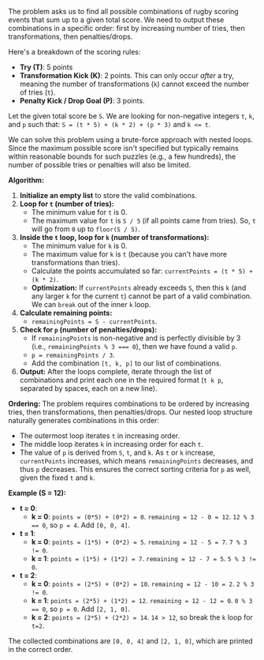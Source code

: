 The problem asks us to find all possible combinations of rugby scoring events that sum up to a given total score. We need to output these combinations in a specific order: first by increasing number of tries, then transformations, then penalties/drops.

Here's a breakdown of the scoring rules:
-   **Try (T)**: 5 points
-   **Transformation Kick (K)**: 2 points. This can only occur *after* a try, meaning the number of transformations (`k`) cannot exceed the number of tries (`t`).
-   **Penalty Kick / Drop Goal (P)**: 3 points.

Let the given total score be `S`. We are looking for non-negative integers `t`, `k`, and `p` such that:
`S = (t * 5) + (k * 2) + (p * 3)`
and `k <= t`.

We can solve this problem using a brute-force approach with nested loops. Since the maximum possible score isn't specified but typically remains within reasonable bounds for such puzzles (e.g., a few hundreds), the number of possible tries or penalties will also be limited.

**Algorithm:**

1.  **Initialize an empty list** to store the valid combinations.
2.  **Loop for `t` (number of tries):**
    *   The minimum value for `t` is 0.
    *   The maximum value for `t` is `S / 5` (if all points came from tries). So, `t` will go from `0` up to `floor(S / 5)`.
3.  **Inside the `t` loop, loop for `k` (number of transformations):**
    *   The minimum value for `k` is 0.
    *   The maximum value for `k` is `t` (because you can't have more transformations than tries).
    *   Calculate the points accumulated so far: `currentPoints = (t * 5) + (k * 2)`.
    *   **Optimization:** If `currentPoints` already exceeds `S`, then this `k` (and any larger `k` for the current `t`) cannot be part of a valid combination. We can `break` out of the inner `k` loop.
4.  **Calculate remaining points:**
    *   `remainingPoints = S - currentPoints`.
5.  **Check for `p` (number of penalties/drops):**
    *   If `remainingPoints` is non-negative and is perfectly divisible by 3 (i.e., `remainingPoints % 3 === 0`), then we have found a valid `p`.
    *   `p = remainingPoints / 3`.
    *   Add the combination `[t, k, p]` to our list of combinations.
6.  **Output:** After the loops complete, iterate through the list of combinations and print each one in the required format (`t k p`, separated by spaces, each on a new line).

**Ordering:**
The problem requires combinations to be ordered by increasing tries, then transformations, then penalties/drops. Our nested loop structure naturally generates combinations in this order:
-   The outermost loop iterates `t` in increasing order.
-   The middle loop iterates `k` in increasing order for each `t`.
-   The value of `p` is derived from `S`, `t`, and `k`. As `t` or `k` increase, `currentPoints` increases, which means `remainingPoints` decreases, and thus `p` decreases. This ensures the correct sorting criteria for `p` as well, given the fixed `t` and `k`.

**Example (S = 12):**

*   **t = 0**:
    *   **k = 0**: `points = (0*5) + (0*2) = 0`. `remaining = 12 - 0 = 12`. `12 % 3 == 0`, so `p = 4`. Add `[0, 0, 4]`.
*   **t = 1**:
    *   **k = 0**: `points = (1*5) + (0*2) = 5`. `remaining = 12 - 5 = 7`. `7 % 3 != 0`.
    *   **k = 1**: `points = (1*5) + (1*2) = 7`. `remaining = 12 - 7 = 5`. `5 % 3 != 0`.
*   **t = 2**:
    *   **k = 0**: `points = (2*5) + (0*2) = 10`. `remaining = 12 - 10 = 2`. `2 % 3 != 0`.
    *   **k = 1**: `points = (2*5) + (1*2) = 12`. `remaining = 12 - 12 = 0`. `0 % 3 == 0`, so `p = 0`. Add `[2, 1, 0]`.
    *   **k = 2**: `points = (2*5) + (2*2) = 14`. `14 > 12`, so break the `k` loop for `t=2`.

The collected combinations are `[0, 0, 4]` and `[2, 1, 0]`, which are printed in the correct order.